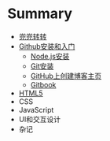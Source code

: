 # Summary

* [兜兜转转](README.md)
* [Github安装和入门](github/node.js.md)
  * [Node.js安装](github/node.js/node.js.md)
  * [Git安装](github/node.js/github.md)
  * [GitHub上创建博客主页](github/node.js/abc.md)
  * [Gitbook](github/node.js/gitbook.md)
* [HTML5](html5.md)
* CSS
* JavaScript
* UI和交互设计
* 杂记

